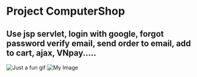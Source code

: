 # Project ComputerShop

## Use jsp servlet, login with google, forgot password verify email, send order to email, add to cart, ajax, VNpay.....


![Just a fun gif](https://media.giphy.com/media/PiQejEf31116URju4V/giphy.gif)
![My Image](images/1.png)

